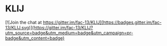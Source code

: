 # KLIJ

[![Join the chat at https://gitter.im/fac-13/KLIJ](https://badges.gitter.im/fac-13/KLIJ.svg)](https://gitter.im/fac-13/KLIJ?utm_source=badge&utm_medium=badge&utm_campaign=pr-badge&utm_content=badge)